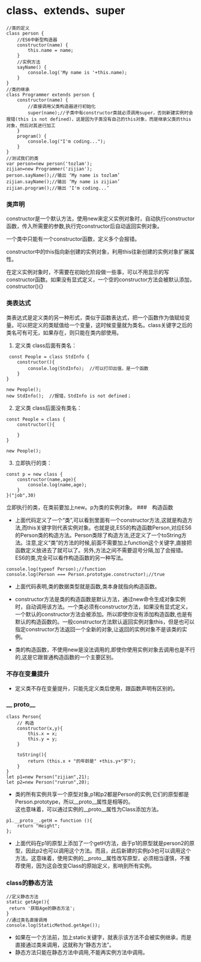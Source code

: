 # class、extends、super
````
//类的定义
class person {
	//ES6中新型构造器
    constructor(name) {
        this.name = name;
    }
    //实例方法
    sayName() {
        console.log('My name is '+this.name);
    }
}
//类的继承
class Programmer extends person {
    constructor(name) {
    	//直接调用父类构造器进行初始化
        super(name);//子类中有constructor类就必须调用super，否则新建实例时会报错(this is not defined)，这是因为子类没有自己的this对象，而是继承父类的this对象，然后对其进行加工
    }
    program() {
        console.log("I'm coding...");
    }
}
//测试我们的类
var person=new person('tozlam');
zijian=new Programmer('zijian');
person.sayName();//输出 ‘My name is tozlam’
zijian.sayName();//输出 ‘My name is zijian’
zijian.program();//输出 ‘I'm coding...’
````
### 类声明
constructor是一个默认方法，使用new来定义实例对象时，自动执行constructor函数，传入所需要的参数,执行完constructor后自动返回实例对象。

一个类中只能有一个constructor函数，定义多个会报错。

constructor中的this指向新创建的实例对象，利用this往新创建的实例对象扩展属性。

在定义实例对象时，不需要在初始化阶段做一些事，可以不用显示的写constructor函数。如果没有显式定义，一个空的constructor方法会被默认添加，constructor(){}

### 类表达式
类表达式是定义类的另一种形式，类似于函数表达式，把一个函数作为值赋给变量。可以把定义的类赋值给一个变量，这时候变量就为类名。class关键字之后的类名可有可无，如果存在，则只能在类内部使用。

1. 定义类 class后面有类名：
````
 const People = class StdInfo {
    constructor(){
        console.log(StdInfo);  //可以打印出值，是一个函数
    }
}

new People();
new StdInfo();  //报错，StdInfo is not defined；
````
2. 定义类 class后面没有类名：
````
const People = class {
    constructor(){

    }
}

new People();
````
3. 立即执行的类：
````
const p = new class {
    constructor(name,age){
        console.log(name,age);
    }
}("job",30)
````
立即执行的类，在类前要加上new。p为类的实例对象。
###　构造函数
- 上面代码定义了一个“类”,可以看到里面有一个constructor方法,这就是构造方法,而this关键字则代表实例对象。也就是说,ES5的构造函数Person,对应ES6的Person类的构造方法。Person类除了构造方法,还定义了一个toString方法。注意,定义“类”的方法的时候,前面不需要加上function这个关键字,直接把函数定义放进去了就可以了。另外,方法之间不需要逗号分隔,加了会报错。
ES6的类,完全可以看作构造函数的另一种写法。
````
console.log(typeof Person);//function  
console.log(Person === Person.prototype.constructor);//true
````
- 上面代码表明,类的数据类型就是函数,类本身就指向构造函数。

- constructor方法是类的构造函数是默认方法，通过new命令生成对象实例时，自动调用该方法。一个类必须有constructor方法，如果没有显式定义，一个默认的constructor方法会被添加。所以即使你没有添加构造函数,也是有默认的构造函数的。一般constructor方法默认返回实例对象this，但是也可以指定constructor方法返回一个全新的对象,让返回的实例对象不是该类的实例。
- 类的构造函数，不使用new是没法调用的,即使你使用实例对象去调用也是不行的,这是它跟普通构造函数的一个主要区别。

### 不存在变量提升
- 定义类不存在变量提升，只能先定义类后使用，跟函数声明有区别的。

### __ proto__
````
class Person{  
    // 构造  
    constructor(x,y){  
        this.x = x;  
        this.y = y;  
    }  
  
    toString(){  
        return (this.x + "的年龄是" +this.y+"岁");  
    }  
}  
let p1=new Person("zijian",21);
let p2=new Person("runrun",20);
````
- 类的所有实例共享一个原型对象,p1和p2都是Person的实例,它们的原型都是Person.prototype，所以__proto__属性是相等的。<br>
这也意味着，可以通过实例的__proto__属性为Class添加方法。
````
p1.__proto__.getH = function (){  
    return "Height";  
};  
````
- 上面代码在p1的原型上添加了一个getH方法，由于p1的原型就是person2的原型，因此p2也可以调用这个方法。而且，此后新建的实例p3也可以调用这个方法。这意味着，使用实例的__proto__属性改写原型，必须相当谨慎，不推荐使用，因为这会改变Class的原始定义，影响到所有实例。

### class的静态方法
````
//定义静态方法  
static getAge(){  
 return '获取Age的静态方法';  
}  
//通过类名直接调用  
console.log(StaticMethod.getAge());
````
- 如果在一个方法前，加上static关键字，就表示该方法不会被实例继承，而是直接通过类来调用，这就称为“静态方法”。
- 静态方法只能在静态方法中调用,不能再实例方法中调用。
